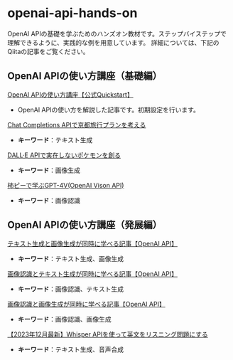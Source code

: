 # openai-api-hands-on
OpenAI APIの基礎を学ぶためのハンズオン教材です。ステップバイステップで理解できるように、実践的な例を用意しています。
詳細については、下記のQiitaの記事をご覧ください。

## OpenAI APIの使い方講座（基礎編）

[OpenAI APIの使い方講座【公式Quickstart】](https://qiita.com/Isaka-code/items/b50983796636503b44c5)
- OpenAI APIの使い方を解説した記事です。初期設定を行います。

[Chat Completions APIで京都旅行プランを考える](https://qiita.com/Isaka-code/items/96b3ae49616d6f467856)
- **キーワード**：テキスト生成

[DALL·E APIで実在しないポケモンを創る](https://qiita.com/Isaka-code/items/7eba1881931dd646baed)
- **キーワード**：画像生成

[柿ピーで学ぶGPT-4V(OpenAI Vison API)](https://qiita.com/Isaka-code/items/b584627d4d2a55d15df1)
- **キーワード**：画像認識

## OpenAI APIの使い方講座（発展編）

[テキスト生成と画像生成が同時に学べる記事【OpenAI API】](https://qiita.com/Isaka-code/items/f8474200a87b81cfa60c)
- **キーワード**：テキスト生成、画像生成

[画像認識とテキスト生成が同時に学べる記事【OpenAI API】](https://qiita.com/Isaka-code/items/011c02b1e9183c2174cb)
- **キーワード**：画像認識、テキスト生成

[画像認識と画像生成が同時に学べる記事【OpenAI API】](https://qiita.com/Isaka-code/items/5e308ef39a6d1fd64155)
- **キーワード**：画像認識、画像生成

[【2023年12月最新】Whisper APIを使って英文をリスニング問題にする](https://qiita.com/Isaka-code/items/17356510174e62c7754e)
- **キーワード**：テキスト生成、音声合成
